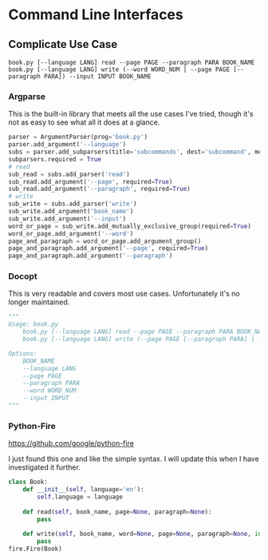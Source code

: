 # Command Line Interfaces
## Complicate Use Case ##
```
book.py [--language LANG] read --page PAGE --paragraph PARA BOOK_NAME
book.py [--language LANG] write (--word WORD_NUM | --page PAGE [--paragraph PARA]) --input INPUT BOOK_NAME
```




### Argparse
This is the built-in library that meets all the use cases I've tried, though it's not as easy to see what all it does at a glance.
```python
parser = ArgumentParser(prog='book.py')
parser.add_argument('--language')
subs = parser.add_subparsers(title='subcommands', dest='subcommand', metavar='(read | write)')
subparsers.required = True
# read
sub_read = subs.add_parser('read')
sub_read.add_argument('--page', required=True)
sub_read.add_argument('--paragraph', required=True)
# write
sub_write = subs.add_parser('write')
sub_write.add_argument('book_name')
sub_write.add_argument('--input')
word_or_page = sub_write.add_mutually_exclusive_group(required=True)
word_or_page.add_argument('--word')
page_and_paragraph = word_or_page.add_argument_group()
page_and_paragraph.add_argument('--page', required=True)
page_and_paragraph.add_argument('--paragraph')
```


### Docopt
This is very readable and covers most use cases. Unfortunately it's no longer maintained.
```python
"""
Usage: book.py
    book.py [--language LANG] read --page PAGE --paragraph PARA BOOK_NAME
    book.py [--language LANG] write (--page PAGE [--paragraph PARA] | --word WORD_NUM) --input INPUT BOOK_NAME

Options:
    BOOK_NAME
    --language LANG
    --page PAGE
    --paragraph PARA
    --word WORD_NUM
    --input INPUT
"""
```


### Python-Fire
https://github.com/google/python-fire

I just found this one and like the simple syntax. I will update this when I have investigated it further.

```python
class Book:
    def __init__(self, language='en'):
        self.language = language
    
    def read(self, book_name, page=None, paragraph=None):
        pass
    
    def write(self, book_name, word=None, page=None, paragraph=None, input=None):
        pass
fire.Fire(Book)
```
